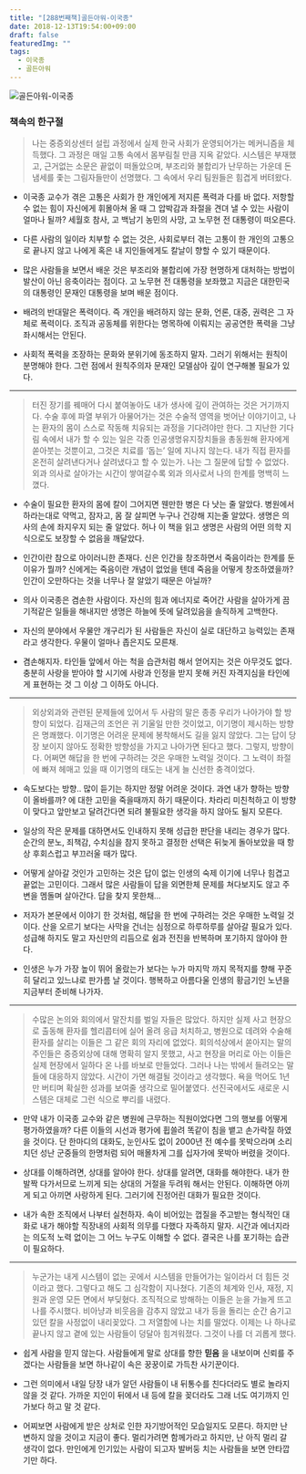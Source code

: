 ```yaml
---
title: "[288번째책]골든아워-이국종"
date: 2018-12-13T19:54:00+09:00
draft: false
featuredImg: ""
tags:
  - 이국종
  - 골든아워
---
```


![골든아워-이국종](https://misc.ridibooks.com/cover/745000113/xxlarge)


### 책속의 한구절

> 나는 중증외상센터 설립 과정에서 실제 한국 사회가 운영되어가는 메커니즘을 체득했다.
> 그 과정은 매일 고통 속에서 몸부림칠 만큼 지옥 같았다. 시스템은 부재했고, 근거없는 소문은 끝없이 떠돌았으며, 부조리와 불합리가 난무하는 가운데 돈 냄세를 좇는 그림자들만이 선명했다. 그 속에서 우리 팀원들은 힘겹게 버텨왔다.

* 이국종 교수가 겪은 고통은 사회가 한 개인에게 저지른 폭력과 다를 바 없다. 저항할 수 없는 힘이 자신에게 휘몰아쳐 올 때 그 압박감과 좌절을 견뎌 낼 수 있는 사람이 얼마나 될까? 세월호 참사, 고 백남기 농민의 사망, 고 노무현 전 대통령이 떠오른다.

* 다른 사람의 일이라 치부할 수 없는 것은, 사회로부터 겪는 고통이 한 개인의 고통으로 끝나지 않고 나에게 혹은 내 지인들에게도 칼날이 향할 수 있기 때문이다.

* 많은 사람들을 보면서 배운 것은 부조리와 불합리에 가장 현명하게 대처하는 방법이 발산이 아닌 응축이라는 점이다. 고 노무현 전 대통령을 보좌했고 지금은 대한민국의 대통령인 문재인 대통령을 보며 배운 점이다.

* 배려의 반대말은 폭력이다. 즉 개인을 배려하지 않는 문화, 언론, 대중, 권력은 그 자체로 폭력이다. 조직과 공동체를 위한다는 명목하에 이뤄지는 공공연한 폭력을 그냥 좌시해서는 안된다.  

* 사회적 폭력을 조장하는 문화와 분위기에 동조하지 말자. 그러기 위해서는 원칙이 분명해야 한다. 그런 점에서 원칙주의자 문재인 모델삼아 깊이 연구해볼 필요가 있다.

---
> 터진 장기를 꿰매어 다시 붙여놓아도 내가 생사에 깊이 관여하는 것은 거기까지다. 수술 후에 파열 부위가 아물어가는 것은 수술적 영역을 벗어난 이야기이고, 나는 환자의 몸이 스스로 작동해 치유되는 과정을 기다려야만 한다. 그 지난한 기다림 속에서 내가 할 수 있는 일은 각종 인공생명유지장치들을 총동원해 환자에게 쏟아붓는 것뿐이고, 그것은 치료를 ‘돕는’ 일에 지나지 않는다. 내가 직접 환자를 온전히 살려낸다거나 살려냈다고 할 수 있는가. 나는 그 질문에 답할 수 없었다. 외과 의사로 살아가는 시간이 쌓여갈수록 외과 의사로서 나의 한계를 명백히 느꼈다.

* 수술이 필요한 환자의 몸에 칼이 그어지면 웬만한 병은 다 낫는 줄 알았다. 병원에서 하라는대로 약먹고, 잠자고, 몸 잘 살피면 누구나 건강해 지는줄 알았다. 생명은 의사의 손에 좌지우지 되는 줄 알았다. 허나 이 책을 읽고 생명은 사람의 어떤 의학 지식으로도 보장할 수 없음을 깨달았다.

* 인간이란 참으로 아이러니한 존재다. 신은 인간을 창조하면서 죽음이라는 한계를 둔 이유가 뭘까? 신에게는 죽음이란 개념이 없었을 텐데 죽음을 어떻게 창조하였을까? 인간이 오만하다는 것을 너무나 잘 알았기 때문은 아닐까?

* 의사 이국종은 겸손한 사람이다. 자신의 힘과 에너지로 죽어간 사람을 살아가게 끔 기적같은 일들을 해내지만 생명은 하늘에 뜻에 달려있음을 솔직하게 고백한다.

* 자신의 분야에서 우물안 개구리가 된 사람들은 자신이 실로 대단하고 능력있는 존재라고 생각한다. 우물이 얼마나 좁은지도 모른채.

* 겸손해지자. 타인들 앞에서 아는 척을 습관처럼 해서 얻어지는 것은 아무것도 없다. 충분히 사랑을 받아야 할 시기에 사랑과 인정을 받지 못해 커진 자격지심을 타인에게 표현하는 것 그 이상 그 이하도 아니다.

---
> 외상외과와 관련된 문제들에 있어서 두 사람의 말은 종종 우리가 나아가야 할 방향이 되었다. 김재근의 조언은 귀 기울일 만한 것이었고, 이기명이 제시하는 방향은 명쾌했다. 이기명은 어려운 문제에 봉착해서도 길을 잃지 않았다. 그는 답이 당장 보이지 않아도 정확한 방향성을 가지고 나아가면 된다고 했다. 그렇지, 방향이다. 어쩌면 해답을 한 번에 구하려는 것은 우매한 노력일 것이다. 그 노력이 좌절에 빠져 헤매고 있을 때 이기명의 태도는 내게 늘 신선한 충격이었다.

* 속도보다는 방향.. 많이 듣기는 하지만 정말 어려운 것이다. 과연 내가 향하는 방향이 올바를까? 에 대한 고민을 죽을때까지 하기 때문이다. 차라리 미친척하고 이 방향이 맞다고 앞만보고 달려간다면 되려 불필요한 생각을 하지 않아도 될지 모른다.

* 일상의 작은 문제를 대하면서도 인내하지 못해 성급한 판단을 내리는 경우가 많다. 순간의 분노, 죄책감, 수치심을 참지 못하고 결정한 선택은 뒤늦게 돌아보았을 때 항상 후회스럽고 부끄러울 때가 많다.

* 어떻게 살아갈 것인가 고민하는 것은 답이 없는 인생의 숙제 이기에 너무나 힘겹고 끝없는 고민이다. 그래서 많은 사람들이 답을 외면한체 문제를 쳐다보지도 않고 주변을 멤돌며 살아간다. 답을 찾지 못한채...

* 저자가 본문에서 이야기 한 것처럼, 해답을 한 번에 구하려는 것은 우매한 노력일 것이다. 산을 오르기 보다는 사막을 건너는 심정으로 하루하루를 살아갈 필요가 있다. 성급해 하지도 말고 자신만의 리듬으로 쉼과 전진을 반복하며 포기하지 않아야 한다.

* 인생은 누가 가장 높이 뛰어 올랐는가 보다는 누가 마지막 까지 목적지를 향해 꾸준히 달리고 있느냐로 판가름 날 것이다. 행복하고 아름다울 인생의 황금기인 노년을 지금부터 준비해 나가자.

---
> 수많은 논의와 회의에서 말잔치를 벌일 자들은 많았다. 하지만 실제 사고 현장으로 출동해 환자를 헬리콥터에 실어 올려 응급 처치하고, 병원으로 데려와 수술해 환자를 살리는 이들은 그 같은 회의 자리에 없었다. 회의석상에서 쏟아지는 말의 주인들은 중증외상에 대해 명확히 알지 못했고, 사고 현장을 머리로 아는 이들은 실제 현장에서 일하다 온 나를 바보로 만들었다. 그러나 나는 밖에서 들려오는 말들에 대응하지 않았다. 시간이 가면 해결될 것이라고 생각했다. 욕을 먹어도 1년만 버티며 확실한 성과를 보여줄 생각으로 밀어붙였다. 선진국에서도 새로운 시스템은 대체로 그런 식으로 뿌리를 내렸다.

* 만약 내가 이국종 교수와 같은 병원에 근무하는 직원이었다면 그의 행보를 어떻게 평가하였을까? 다른 이들의 시선과 평가에 휩쓸려 똑같이 침을 뱉고 손가락질 하였을 것이다. 단 한마디의 대화도, 눈인사도 없이 2000년 전 예수를 못박으라며 소리치던 성난 군중들의 한명처럼 되어 매몰차게 그를 십자가에 못박아 버렸을 것이다.

* 상대를 이해하려면, 상대를 알아야 한다. 상대를 알려면, 대화를 해야한다. 내가 한발짝 다가서므로 느끼게 되는 상대의 거절을 두려워 해서는 안된다. 이해하면 아끼게 되고 아끼면 사랑하게 된다. 그러기에 진정어린 대화가 필요한 것이다.

* 내가 속한 조직에서 나부터 실천하자. 속이 비어있는 껍질을 주고받는 형식적인 대화로 내가 해야할 직장내의 사회적 의무를 다했다 자족하지 말자. 시간과 에너지라는 의도적 노력 없이는 그 어느 누구도 이해할 수 없다. 결국은 나를 포기하는 습관이 필요하다.

---
> 누군가는 내게 시스템이 없는 곳에서 시스템을 만들어가는 일이라서 더 힘든 것이라고 했다. 그렇다고 해도 그 심각함이 지나쳤다. 기존의 체계와 인사, 재정, 지원과 운영 모든 면에서 부딪혔다. 조직적으로 방해하는 이들은 눈을 가늘게 뜨고 나를 주시했다. 비아냥과 비웃음을 감추지 않았고 내가 등을 돌리는 순간 숨기고 있던 칼을 사정없이 내리꽂았다. 그 저열함에 나는 치를 떨었다. 이제는 나 하나로 끝나지 않고 곁에 있는 사람들이 덩달아 힘겨워졌다. 그것이 나를 더 괴롭게 했다.

* 쉽게 사람을 믿지 않는다. 사람들에게 말로 상대를 향한 **믿음** 을 내보이며 신뢰를 주겠다는 사람들을 보면 하나같이 속은 꿍꿍이로 가득찬 사기꾼이다.

* 그런 의미에서 내일 당장 내가 알던 사람들이 내 뒤통수를 친다더라도 별로 놀라지 않을 것 같다. 가까운 지인이 뒤에서 내 등에 칼을 꽂더라도 그래 너도 여기까지 인가보다 하고 말 것 같다.

* 어찌보면 사람에게 받은 상처로 인한 자기방어적인 모습일지도 모른다. 하지만 난 변하지 않을 것이고 지금이 좋다. 멀리가려면 함께가라고 하지만, 난 아직 멀리 갈 생각이 없다. 만인에게 인기있는 사람이 되고자 발버둥 치는 사람들을 보면 안타깝기만 하다.
